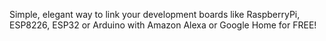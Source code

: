 Simple, elegant way to link your development boards like RaspberryPi, ESP8226, ESP32 or Arduino with Amazon Alexa or Google Home for FREE!

